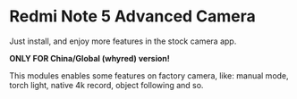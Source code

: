 # Redmi Note 5 Advanced Camera

Just install, and enjoy more features in the stock camera app.

**ONLY FOR China/Global (whyred) version!**

This modules enables some features on factory camera, like: manual mode, torch light, native 4k record, object following and so.
